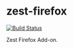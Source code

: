 zest-firefox
============

[![Build Status](https://travis-ci.org/darkowlzz/zest-firefox.svg?branch=master)](https://travis-ci.org/darkowlzz/zest-firefox)

Zest Firefox Add-on.
